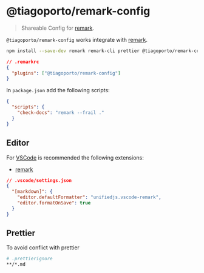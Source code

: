 # @tiagoporto/remark-config

> Shareable Config for [remark](https://github.com/remarkjs/remark).

`@tiagoporto/remark-config` works integrate with [remark](https://github.com/remarkjs/remark).

```bash
npm install --save-dev remark remark-cli prettier @tiagoporto/remark-config
```

```json
// .remarkrc
{
  "plugins": ["@tiagoporto/remark-config"]
}
```

In `package.json` add the following scripts:

```json
{
  "scripts": {
    "check-docs": "remark --frail ."
  }
}
```

## Editor

For [VSCode](https://code.visualstudio.com) is recommended the following extensions:

- [remark](https://marketplace.visualstudio.com/items?itemName=unifiedjs.vscode-remark)

```json
// .vscode/settings.json
{
  "[markdown]": {
    "editor.defaultFormatter": "unifiedjs.vscode-remark",
    "editor.formatOnSave": true
  }
}
```

## Prettier

To avoid conflict with prettier

```sh
# .prettierignore
**/*.md
```
